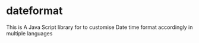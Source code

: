 # dateformat
This is A Java Script library for to customise Date time format accordingly in multiple languages 
